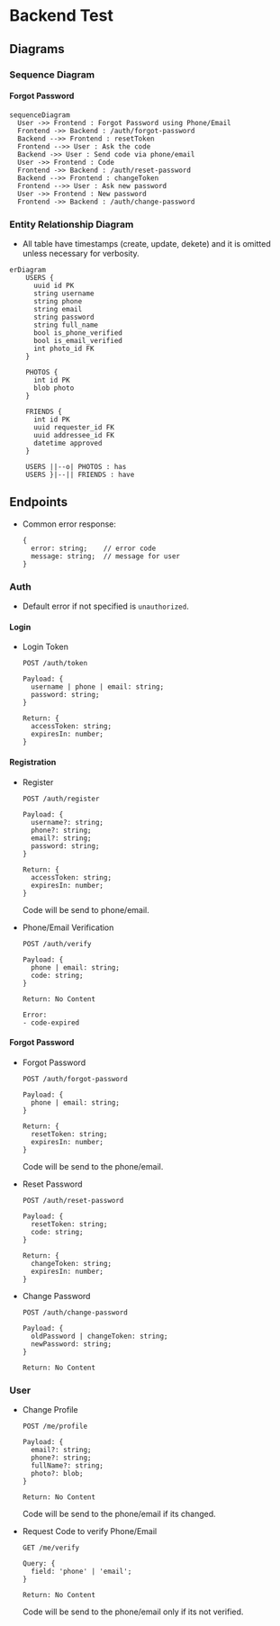 # Backend Test

## Diagrams

### Sequence Diagram

#### Forgot Password

```mermaid
sequenceDiagram
  User ->> Frontend : Forgot Password using Phone/Email
  Frontend ->> Backend : /auth/forgot-password
  Backend -->> Frontend : resetToken
  Frontend -->> User : Ask the code
  Backend ->> User : Send code via phone/email
  User ->> Frontend : Code
  Frontend ->> Backend : /auth/reset-password
  Backend -->> Frontend : changeToken
  Frontend -->> User : Ask new password
  User ->> Frontend : New password
  Frontend ->> Backend : /auth/change-password
```

### Entity Relationship Diagram

- All table have timestamps (create, update, dekete) and it is omitted unless necessary for verbosity.

```mermaid
erDiagram
    USERS {
      uuid id PK
      string username
      string phone
      string email
      string password
      string full_name
      bool is_phone_verified
      bool is_email_verified
      int photo_id FK
    }

    PHOTOS {
      int id PK
      blob photo
    }

    FRIENDS {
      int id PK
      uuid requester_id FK
      uuid addressee_id FK
      datetime approved
    }

    USERS ||--o| PHOTOS : has
    USERS }|--|| FRIENDS : have
```

## Endpoints

- Common error response:
  ```
  {
    error: string;    // error code
    message: string;  // message for user
  }
  ```

### Auth

- Default error if not specified is `unauthorized`.

#### Login

- Login Token

  ```
  POST /auth/token

  Payload: {
    username | phone | email: string;
    password: string;
  }

  Return: {
    accessToken: string;
    expiresIn: number;
  }
  ```

#### Registration

- Register

  ```
  POST /auth/register

  Payload: {
    username?: string;
    phone?: string;
    email?: string;
    password: string;
  }

  Return: {
    accessToken: string;
    expiresIn: number;
  }
  ```

  Code will be send to phone/email.

- Phone/Email Verification

  ```
  POST /auth/verify

  Payload: {
    phone | email: string;
    code: string;
  }

  Return: No Content

  Error:
  - code-expired
  ```

#### Forgot Password

- Forgot Password

  ```
  POST /auth/forgot-password

  Payload: {
    phone | email: string;
  }

  Return: {
    resetToken: string;
    expiresIn: number;
  }
  ```

  Code will be send to the phone/email.

- Reset Password

  ```
  POST /auth/reset-password

  Payload: {
    resetToken: string;
    code: string;
  }

  Return: {
    changeToken: string;
    expiresIn: number;
  }
  ```

- Change Password

  ```
  POST /auth/change-password

  Payload: {
    oldPassword | changeToken: string;
    newPassword: string;
  }

  Return: No Content
  ```

### User

- Change Profile

  ```
  POST /me/profile

  Payload: {
    email?: string;
    phone?: string;
    fullName?: string;
    photo?: blob;
  }

  Return: No Content
  ```

  Code will be send to the phone/email if its changed.

- Request Code to verify Phone/Email

  ```
  GET /me/verify

  Query: {
    field: 'phone' | 'email';
  }

  Return: No Content
  ```

  Code will be send to the phone/email only if its not verified.
